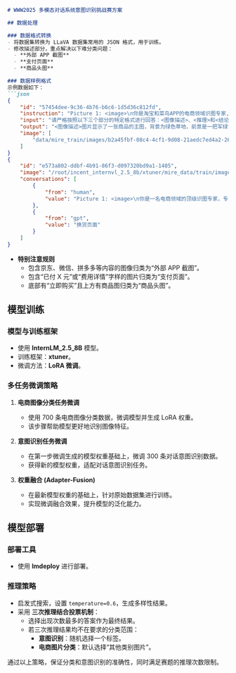```markdown
# WWW2025 多模态对话系统意图识别挑战赛方案

## 数据处理

### 数据格式转换
- 将数据集转换为 LLaVA 数据集常用的 JSON 格式，用于训练。
- 修改描述部分，重点解决以下难分类问题：
  - **外部 APP 截图**  
  - **支付页面**  
  - **商品头图**  

### 数据样例格式
示例数据如下：  
```json
{
    "id": "57454dee-9c36-4b76-b6c6-1d5d36c812fd",
    "instruction": "Picture 1: <image>\n你是淘宝和菜鸟APP的电商领域识图专家,可以理解消费者上传的软件截图或实物拍摄图。现在,请你对消费者上传的图片进行分类。以下是可以参考的分类标签: [...]",
    "input": "请严格按照以下三个部分的特定格式进行回答：<图像描述>、<推理>和<结论>。格式示例如下：\n\n<图像描述>[简要描述图像中与问题相关的关键信息和细节。]</图像描述>\n<推理>[解释分类的依据，请确保理由充分、清晰，并紧密结合问题或图片的相关细节。]</推理>\n<结论>[直接给出最终答案。]</结论>",
    "output": "<图像描述>图片显示了一张商品的主图，背景为绿色草地，前景是一把军绿色的折叠椅。图片上方有“工厂直销 性价比”的字样，下方有商品的详细信息，包括价格、优惠信息和发货信息。</图像描述>\n<推理>这张图片展示的是商品的主图，通常用于商品页面的顶部，以吸引消费者的注意力并提供商品的基本信息。图片中包含了商品的主要特点和价格信息，符合商品头图的特征。</推理>\n<结论>商品头图</结论>",
    "image": [
        "data/mire_train/images/b2a45fbf-08c4-4cf1-9d08-21aedc7ed4a2-268-0.jpg"
    ]
}
{
    "id": "e573a802-ddbf-4b91-86f3-d097320bd9a1-1405",
    "image": "/root/incent_internvl_2.5_8b/xtuner/mire_data/train/images/e573a802-ddbf-4b91-86f3-d097320bd9a1-1405-0.jpg",
    "conversations": [
        {
            "from": "human",
            "value": "Picture 1: <image>\n你是一名电商领域的顶级识图专家，专注于分类消费者上传的软件截图或实物拍摄图片。你的任务是基于图像内容进行精准分类。作为淘宝和菜鸟应用的资深专家，请特别注意以下规则：如果图像中包含京东、微信、拼多多、短信或手机系统相关内容，请分类为“外部APP截图”。如果图像中出现“已付X元”或“费用详情”等支付相关字样，即使包含“订单详情”，也应归类为“支付页面”。如果底部有“立即购买”且上方有商品图归“商品头图”。请根据用户上传的图片，对其进行场景分类。分类结果必须从以下列表中选择，并仅输出一个标签：[\"实物拍摄(含售后)\",\"商品分类选项\",\"商品头图\",\"商品详情页截图\",\"下单过程中出现异常（显示购买失败浮窗）\",\"订单详情页面\",\"支付页面\",\"评论区截图页面\",\"物流页面-物流列表页面\",\"物流页面-物流跟踪页面\",\"物流页面-物流异常页面\",\"退款页面\",\"退货页面\",\"换货页面\",\"购物车页面\",\"店铺页面\",\"活动页面\",\"优惠券领取页面\",\"账单/账户页面\",\"投诉举报页面\",\"平台介入页面\",\"外部APP截图\",\"其他类别图片\"]。"
        },
        {
            "from": "gpt",
            "value": "换货页面"
        }
    ]
}
```

- **特别注意规则**  
  - 包含京东、微信、拼多多等内容的图像归类为“外部 APP 截图”。  
  - 包含“已付 X 元”或“费用详情”字样的图片归类为“支付页面”。  
  - 底部有“立即购买”且上方有商品图归类为“商品头图”。

## 模型训练

### 模型与训练框架
- 使用 **InternLM_2.5_8B** 模型。
- 训练框架：**xtuner**。
- 微调方法：**LoRA 微调**。

### 多任务微调策略
1. **电商图像分类任务微调**  
   - 使用 700 条电商图像分类数据，微调模型并生成 LoRA 权重。
   - 该步骤帮助模型更好地识别图像特征。
   
2. **意图识别任务微调**  
   - 在第一步微调生成的模型权重基础上，微调 300 条对话意图识别数据。
   - 获得新的模型权重，适配对话意图识别任务。

3. **权重融合 (Adapter-Fusion)**  
   - 在最新模型权重的基础上，针对原始数据集进行训练。
   - 实现微调融合效果，提升模型的泛化能力。

## 模型部署

### 部署工具
- 使用 **lmdeploy** 进行部署。

### 推理策略
- 启发式搜索，设置 `temperature=0.6`，生成多样性结果。
- 采用 **三次推理结合投票机制**：
  - 选择出现次数最多的答案作为最终结果。
  - 若三次推理结果均不在要求的分类范围：
    - **意图识别**：随机选择一个标签。
    - **电商图片分类**：默认选择“其他类别图片”。

通过以上策略，保证分类和意图识别的准确性，同时满足赛题的推理次数限制。
```
